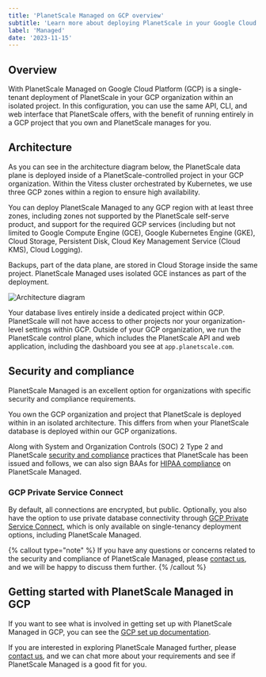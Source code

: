 ```yaml
---
title: 'PlanetScale Managed on GCP overview'
subtitle: 'Learn more about deploying PlanetScale in your Google Cloud Platform account with our PlanetScale Managed plan.'
label: 'Managed'
date: '2023-11-15'
---
```


## Overview

With PlanetScale Managed on Google Cloud Platform (GCP) is a single-tenant deployment of PlanetScale in your GCP organization within an isolated project. In this configuration, you can use the same API, CLI, and web interface that PlanetScale offers, with the benefit of running entirely in a GCP project that you own and PlanetScale manages for you.

## Architecture

As you can see in the architecture diagram below, the PlanetScale data plane is deployed inside of a PlanetScale-controlled project in your GCP organization. Within the Vitess cluster orchestrated by Kubernetes, we use three GCP zones within a region to ensure high availability.

You can deploy PlanetScale Managed to any GCP region with at least three zones, including zones not supported by the PlanetScale self-serve product, and support for the required GCP services (including but not limited to Google Compute Engine (GCE), Google Kubernetes Engine (GKE), Cloud Storage, Persistent Disk, Cloud Key Management Service (Cloud KMS), Cloud Logging).

Backups, part of the data plane, are stored in Cloud Storage inside the same project. PlanetScale Managed uses isolated GCE instances as part of the deployment.

![Architecture diagram](/assets/docs/managed/gcp/gcp-arch-diagram.jpg)

Your database lives entirely inside a dedicated project within GCP. PlanetScale will not have access to other projects nor your organization-level settings within GCP. Outside of your GCP organization, we run the PlanetScale control plane, which includes the PlanetScale API and web application, including the dashboard you see at `app.planetscale.com`.

## Security and compliance

PlanetScale Managed is an excellent option for organizations with specific security and compliance requirements.

You own the GCP organization and project that PlanetScale is deployed within in an isolated architecture. This differs from when your PlanetScale database is deployed within our GCP organizations.

Along with System and Organization Controls (SOC) 2 Type 2 and PlanetScale [security and compliance](/docs/concepts/security) practices that PlanetScale has been issued and follows, we can also sign BAAs for [HIPAA compliance](/blog/planetscale-and-hipaa) on PlanetScale Managed.

### GCP Private Service Connect

By default, all connections are encrypted, but public. Optionally, you also have the option to use private database connectivity through [GCP Private Service Connect](/docs/enterprise/managed/gcp/private-service-connect), which is only available on single-tenancy deployment options, including PlanetScale Managed.

{% callout type="note" %}
If you have any questions or concerns related to the security and compliance of PlanetScale Managed, please [contact us](/contact), and we will be happy to discuss them further.
{% /callout %}

## Getting started with PlanetScale Managed in GCP

If you want to see what is involved in getting set up with PlanetScale Managed in GCP, you can see the [GCP set up documentation](/docs/enterprise/managed/gcp/getting-started).

If you are interested in exploring PlanetScale Managed further, please [contact us](/contact), and we can chat more about your requirements and see if PlanetScale Managed is a good fit for you.
